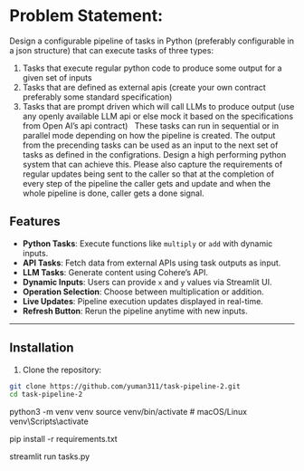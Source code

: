 # Problem Statement:
Design a configurable pipeline of tasks in Python (preferably configurable in a json structure) that can
execute tasks of three types:
1. Tasks that execute regular python code to produce some output for a given set of inputs
2. Tasks that are defined as external apis (create your own contract preferably some standard
specification)
3. Tasks that are prompt driven which will call LLMs to produce output (use any openly available
LLM api or else mock it based on the specifications from Open AI’s api contract)
 
These tasks can run in sequential or in parallel mode depending on how the pipeline is created.
The output from the precending tasks can be used as an input to the next set of tasks as defined in
the configrations.
Design a high performing python system that can achieve this. Please also capture the requirements
of regular updates being sent to the caller so that at the completion of every step of the pipeline the
caller gets and update and when the whole pipeline is done, caller gets a done signal.



## Features

- **Python Tasks**: Execute functions like `multiply` or `add` with dynamic inputs.
- **API Tasks**: Fetch data from external APIs using task outputs as input.
- **LLM Tasks**: Generate content using Cohere’s API.
- **Dynamic Inputs**: Users can provide `x` and `y` values via Streamlit UI.
- **Operation Selection**: Choose between multiplication or addition.
- **Live Updates**: Pipeline execution updates displayed in real-time.
- **Refresh Button**: Rerun the pipeline anytime with new inputs.

---

## Installation

1. Clone the repository:
```bash
git clone https://github.com/yuman311/task-pipeline-2.git
cd task-pipeline-2
```
python3 -m venv venv
source venv/bin/activate  # macOS/Linux
venv\Scripts\activate 

pip install -r requirements.txt

streamlit run tasks.py
